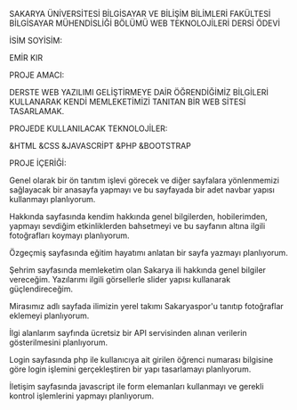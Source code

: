 SAKARYA ÜNİVERSİTESİ BİLGİSAYAR VE BİLİŞİM BİLİMLERİ FAKÜLTESİ BİLGİSAYAR MÜHENDİSLİĞİ BÖLÜMÜ WEB TEKNOLOJİLERİ DERSİ ÖDEVİ


İSİM SOYİSİM:

EMİR KIR


PROJE AMACI:

DERSTE WEB YAZILIMI GELİŞTİRMEYE DAİR ÖĞRENDİĞİMİZ BİLGİLERİ KULLANARAK KENDİ MEMLEKETİMİZİ TANITAN BİR WEB SİTESİ TASARLAMAK.


PROJEDE KULLANILACAK TEKNOLOJİLER:

&HTML
&CSS
&JAVASCRİPT
&PHP
&BOOTSTRAP


PROJE İÇERİĞİ:

Genel olarak bir ön tanıtım işlevi görecek ve diğer sayfalara yönlenmemizi sağlayacak bir anasayfa yapmayı ve bu sayfayada bir adet navbar yapısı kullanmayı planlıyorum.

Hakkında sayfasında kendim hakkında genel bilgilerden, hobilerimden, yapmayı sevdiğim etkinliklerden bahsetmeyi ve bu sayfanın altına ilgili fotoğrafları koymayı planlıyorum.

Özgeçmiş sayfasında eğitim hayatımı anlatan bir sayfa yazmayı planlıyorum.

Şehrim sayfasında memleketim olan Sakarya ili hakkında genel bilgiler vereceğim. Yazılarımı ilgili görsellerle slider yapısı kullanarak güçlendireceğim.

Mirasımız adlı sayfada ilimizin yerel takımı Sakaryaspor'u tanıtıp fotoğraflar eklemeyi planlıyorum.

İlgi alanlarım sayfında ücretsiz bir API servisinden alınan verilerin gösterilmesini planlıyorum.

Login sayfasında php ile kullanıcıya ait girilen öğrenci numarası bilgisine göre login işlemini gerçekleştiren bir yapı tasarlamayı planlıyorum.

İletişim sayfasında javascript ile form elemanları kullanmayı ve gerekli kontrol işlemlerini yapmayı planlıyorum.
